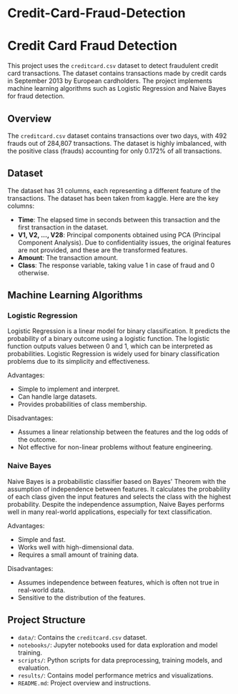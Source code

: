 # Credit-Card-Fraud-Detection

# Credit Card Fraud Detection

This project uses the `creditcard.csv` dataset to detect fraudulent credit card transactions. The dataset contains transactions made by credit cards in September 2013 by European cardholders. The project implements machine learning algorithms such as Logistic Regression and Naive Bayes for fraud detection.

## Overview

The `creditcard.csv` dataset contains transactions over two days, with 492 frauds out of 284,807 transactions. The dataset is highly imbalanced, with the positive class (frauds) accounting for only 0.172% of all transactions.

## Dataset

The dataset has 31 columns, each representing a different feature of the transactions. The dataset has been taken from kaggle. Here are the key columns:

- **Time**: The elapsed time in seconds between this transaction and the first transaction in the dataset.
- **V1, V2, ..., V28**: Principal components obtained using PCA (Principal Component Analysis). Due to confidentiality issues, the original features are not provided, and these are the transformed features.
- **Amount**: The transaction amount.
- **Class**: The response variable, taking value 1 in case of fraud and 0 otherwise.

## Machine Learning Algorithms

### Logistic Regression

Logistic Regression is a linear model for binary classification. It predicts the probability of a binary outcome using a logistic function. The logistic function outputs values between 0 and 1, which can be interpreted as probabilities. Logistic Regression is widely used for binary classification problems due to its simplicity and effectiveness.

Advantages:
- Simple to implement and interpret.
- Can handle large datasets.
- Provides probabilities of class membership.

Disadvantages:
- Assumes a linear relationship between the features and the log odds of the outcome.
- Not effective for non-linear problems without feature engineering.

### Naive Bayes

Naive Bayes is a probabilistic classifier based on Bayes' Theorem with the assumption of independence between features. It calculates the probability of each class given the input features and selects the class with the highest probability. Despite the independence assumption, Naive Bayes performs well in many real-world applications, especially for text classification.

Advantages:
- Simple and fast.
- Works well with high-dimensional data.
- Requires a small amount of training data.

Disadvantages:
- Assumes independence between features, which is often not true in real-world data.
- Sensitive to the distribution of the features.

## Project Structure

- `data/`: Contains the `creditcard.csv` dataset.
- `notebooks/`: Jupyter notebooks used for data exploration and model training.
- `scripts/`: Python scripts for data preprocessing, training models, and evaluation.
- `results/`: Contains model performance metrics and visualizations.
- `README.md`: Project overview and instructions.


